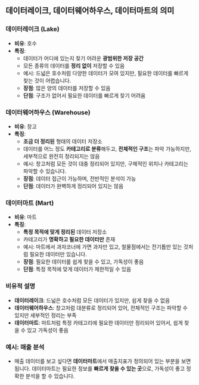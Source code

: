 ## 데이터레이크, 데이터웨어하우스, 데이터마트의 의미

### 데이터레이크 (Lake)

- **비유**: 호수
- **특징**:
  - 데이터가 어디에 있는지 찾기 어려운 **광범위한 저장 공간**
  - 모든 종류의 데이터를 **정리 없이** 저장할 수 있음
  - 예시: 드넓은 호수처럼 다양한 데이터가 모여 있지만, 필요한 데이터를 빠르게 찾는 것이 어렵습니다.
  - **장점**: 많은 양의 데이터를 저장할 수 있음
  - **단점**: 구조가 없어서 필요한 데이터를 빠르게 찾기 어려움

### 데이터웨어하우스 (Warehouse)

- **비유**: 창고
- **특징**:
  - **조금 더 정리된** 형태의 데이터 저장소
  - 데이터를 어느 정도 **카테고리로 분류**해두고, **전체적인 구조**는 파악 가능하지만, 세부적으로 완전히 정리되지는 않음
  - 예시: 창고처럼 모든 것이 대충 정리되어 있지만, 구체적인 위치나 카테고리는 파악할 수 있습니다.
  - **장점**: 데이터 접근이 가능하며, 전반적인 분석이 가능
  - **단점**: 데이터가 완벽하게 정리되어 있지는 않음

### 데이터마트 (Mart)

- **비유**: 마트
- **특징**:
  - **특정 목적에 맞게 정리된** 데이터 저장소
  - 카테고리가 **명확하고 필요한 데이터만** 존재
  - 예시: 마트에서 과자코너에 가면 과자만 있고, 철물점에서는 전기톱만 있는 것처럼 필요한 데이터만 있습니다.
  - **장점**: 필요한 데이터를 쉽게 찾을 수 있고, 가독성이 좋음
  - **단점**: 특정 목적에 맞게 데이터가 제한적일 수 있음

### 비유적 설명

- **데이터레이크**: 드넓은 호수처럼 모든 데이터가 있지만, 쉽게 찾을 수 없음
- **데이터웨어하우스**: 창고처럼 대분류로 정리되어 있어, 전체적인 구조는 파악할 수 있지만 세부적인 정리는 부족
- **데이터마트**: 마트처럼 특정 카테고리에 필요한 데이터만 정리되어 있어서, 쉽게 찾을 수 있고 가독성이 좋음

### 예시: 매출 분석

- 매출 데이터를 보고 싶다면 **데이터마트**에서 매출지표가 정의되어 있는 부분을 보면 됩니다. 데이터마트는 필요한 정보를 **빠르게 찾을 수 있는 곳**으로, 가독성이 좋고 정확한 분석을 할 수 있습니다.
